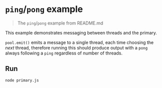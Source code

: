 # `ping`/`pong` example

> The `ping`/`pong` example from README.md

This example demonstrates messaging between threads and the primary.

`pool.emit()` emits a message to a single thread, each time choosing the
*next* thread, therefore running this should produce output with a `pong` 
always following a `ping` regardless of number of threads.

## Run
 
```bash
node primary.js
```
